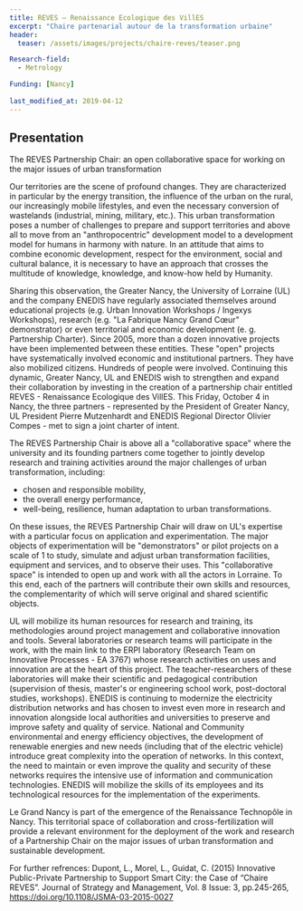 ```yaml
---
title: REVES – Renaissance Ecologique des VillES
excerpt: "Chaire partenarial autour de la transformation urbaine"
header:
  teaser: /assets/images/projects/chaire-reves/teaser.png

Research-field:
  - Metrology

Funding: [Nancy]
   
last_modified_at: 2019-04-12
---
```


## Presentation

The REVES Partnership Chair: an open collaborative space for working on the major issues of urban transformation

Our territories are the scene of profound changes. They are characterized in particular by the energy transition, the influence of the urban on the rural, our increasingly mobile lifestyles, and even the necessary conversion of wastelands (industrial, mining, military, etc.). This urban transformation poses a number of challenges to prepare and support territories and above all to move from an "anthropocentric" development model to a development model for humans in harmony with nature. In an attitude that aims to combine economic development, respect for the environment, social and cultural balance, it is necessary to have an approach that crosses the multitude of knowledge, knowledge, and know-how held by Humanity.

Sharing this observation, the Greater Nancy, the University of Lorraine (UL) and the company ENEDIS have regularly associated themselves around educational projects (e.g. Urban Innovation Workshops / Ingexys Workshops), research (e.g. "La Fabrique Nancy Grand Cœur" demonstrator) or even territorial and economic development (e. g. Partnership Charter). Since 2005, more than a dozen innovative projects have been implemented between these entities. These "open" projects have systematically involved economic and institutional partners. They have also mobilized citizens. Hundreds of people were involved.
Continuing this dynamic, Greater Nancy, UL and ENEDIS wish to strengthen and expand their collaboration by investing in the creation of a partnership chair entitled REVES - Renaissance Ecologique des VillES. This Friday, October 4 in Nancy, the three partners - represented by the President of Greater Nancy, UL President Pierre Mutzenhardt and ENEDIS Regional Director Olivier Compes - met to sign a joint charter of intent.


The REVES Partnership Chair is above all a "collaborative space" where the university and its founding partners come together to jointly develop research and training activities around the major challenges of urban transformation, including:
 - chosen and responsible mobility,
 - the overall energy performance,
 - well-being, resilience, human adaptation to urban transformations.

On these issues, the REVES Partnership Chair will draw on UL's expertise with a particular focus on application and experimentation. The major objects of experimentation will be "demonstrators" or pilot projects on a scale of 1 to study, simulate and adjust urban transformation facilities, equipment and services, and to observe their uses.
This "collaborative space" is intended to open up and work with all the actors in Lorraine. To this end, each of the partners will contribute their own skills and resources, the complementarity of which will serve original and shared scientific objects.

UL will mobilize its human resources for research and training, its methodologies around project management and collaborative innovation and tools. Several laboratories or research teams will participate in the work, with the main link to the ERPI laboratory (Research Team on Innovative Processes - EA 3767) whose research activities on uses and innovation are at the heart of this project. The teacher-researchers of these laboratories will make their scientific and pedagogical contribution (supervision of thesis, master's or engineering school work, post-doctoral studies, workshops).
ENEDIS is continuing to modernize the electricity distribution networks and has chosen to invest even more in research and innovation alongside local authorities and universities to preserve and improve safety and quality of service. National and Community environmental and energy efficiency objectives, the development of renewable energies and new needs (including that of the electric vehicle) introduce great complexity into the operation of networks. In this context, the need to maintain or even improve the quality and security of these networks requires the intensive use of information and communication technologies. ENEDIS will mobilize the skills of its employees and its technological resources for the implementation of the experiments.

Le Grand Nancy is part of the emergence of the Renaissance Technopôle in Nancy. This territorial space of collaboration and cross-fertilization will provide a relevant environment for the deployment of the work and research of a Partnership Chair on the major issues of urban transformation and sustainable development.

For further refrences: Dupont, L., Morel, L., Guidat, C. (2015) Innovative Public-Private Partnership to Support Smart City: the Case of “Chaire REVES”. Journal of Strategy and Management, Vol. 8 Issue: 3, pp.245-265, https://doi.org/10.1108/JSMA-03-2015-0027
